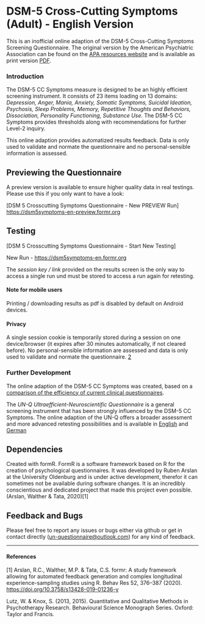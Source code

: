 



# DSM-5 Cross-Cutting Symptoms (Adult) - English Version

This is an inofficial online adaption of the DSM-5 Cross-Cutting Symptoms Screening Questionnaire. 
The original version by the American Psychiatric Association can be found on the [APA resources website](https://www.psychiatry.org/psychiatrists/practice/dsm/educational-resources/assessment-measures) and is available as print version [PDF](https://www.psychiatry.org/File%20Library/Psychiatrists/Practice/DSM/APA_DSM5_Level-1-Measure-Adult.pdf).
### Introduction

The DSM-5 CC Symptoms measure is designed to be an highly efficient screening instrument. It consists of 23 items loading on 13 domains: *Depression, Anger, Mania, Anxiety, Somatic Symptoms, Suicidal Ideation, Psychosis, Sleep Problems, Memory, Repetitive Thoughts and Behaviors, Dissociation, Personality Functioning, Substance Use*. The DSM-5 CC Symptoms provides thresholds along with recommendations for further Level-2 inquiry. 



This online adaption provides automatized results feedback. Data is only used to validate and normate the questionnaire and no personal-sensible information is assessed. 

## Previewing the Questionnaire
A preview version is available to ensure higher quality data in real testings. Please use this if you only want to have a look:


 [DSM 5 Crosscutting Symptoms Questionnaire - New PREVIEW Run] https://dsm5symptoms-en-preview.formr.org 


## Testing







[DSM 5 Crosscutting Symptoms Questionnaire - Start New Testing] 


New Run - https://dsm5symptoms-en.formr.org 







      	

	
     
     

The *session key / link* provided on the results screen is the only way to access a single run und must be stored to access a run again for retesting. 
#### Note for mobile users 
Printing / downloading results as pdf is disabled by default on Android devices.
 
 
####  Privacy
 A single session cookie is temporarily stored during a session on one device/browser (it expires after 30 minutes automatically, if not cleared before). 
No personal-sensible information are assessed and data is only used to validate and normate the questionnaire. [2](/Privacy-Note)
	

### Further Development


The online adaption of the DSM-5 CC Symptoms was created, based on a [comparison of the efficiency of current clinical questionnaires](https://github.com/UN-Questionnaire/Comparison-of-Psychological-Clinical-Instruments). 

The *UN-Q  Ultraefficient-Neuroscientific Questionnaire* is a general screening instrument that has been strongly influenced by the DSM-5 CC Symptoms. The online adaption of the UN-Q offers a broader assessment and more advanced retesting possibilities and is available in [English](https://github.com/UN-Questionnaire/UN-Questionnaire-en) and [German](https://github.com/UN-Questionnaire/UN-Questionnaire-de)




## Dependencies

Created with formR. FormR is a software framework based on R for the creation of psychological questionnaires. It was developed by Ruben Arslan at the University Oldenburg and is under active development, therefor it can sometimes not be available during software changes. It is an incredibly conscientious and dedicated project that made this project even possible. (Arslan, Walther & Tata, 2020)[1]





## Feedback and Bugs

Please feel free to report any issues or bugs either via github or get in contact directly (un-questionnaire@outlook.com) for any kind of feedback.

----
#### References
[1] Arslan, R.C., Walther, M.P. & Tata, C.S. formr: A study framework allowing for automated feedback generation and complex longitudinal experience-sampling studies using R. Behav Res 52, 376–387 (2020). https://doi.org/10.3758/s13428-019-01236-y


Lutz, W. & Knox, S. (2013, 2015). Quantitative and Qualitative Methods in Psychotherapy Research. Behavioural Science Monograph Series. Oxford: Taylor and Francis.


